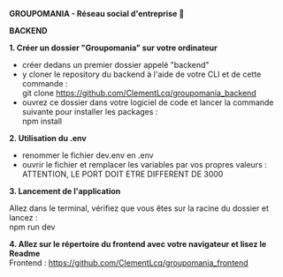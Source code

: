 **GROUPOMANIA - Réseau social d'entreprise 👥**  
  
**BACKEND**

**1. Créer un dossier "Groupomania" sur votre ordinateur**  

- créer dedans un premier dossier appelé "backend"  
- y cloner le repository du backend à l'aide de votre CLI et de cette commande :  
git clone https://github.com/ClementLcq/groupomania_backend  
- ouvrez ce dossier dans votre logiciel de code et lancer la commande suivante pour installer les packages :  
npm install  

**2. Utilisation du .env**  
  
- renommer le fichier dev.env en .env  
- ouvrir le fichier et remplacer les variables par vos propres valeurs :  
ATTENTION, LE PORT DOIT ETRE DIFFERENT DE 3000  

**3. Lancement de l'application**  
  
Allez dans le terminal, vérifiez que vous êtes sur la racine du dossier et lancez :  
npm run dev  

**4. Allez sur le répertoire du frontend avec votre navigateur et lisez le Readme**  
Frontend : https://github.com/ClementLcq/groupomania_frontend